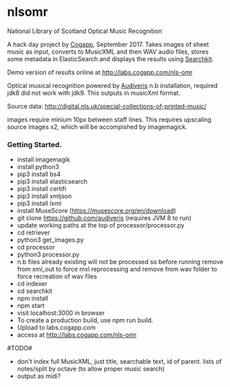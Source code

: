 # nlsomr
National Library of Scotland Optical Music Recognition

A hack day project by [Cogapp](http://www.cogapp.com), September 2017. Takes images of sheet music as input, converts to MusicXML and then WAV audio files, stores some metadata in ElasticSearch and displays the results using [Searchkit](https://github.com/searchkit/searchkit).

Demo version of results online at http://labs.cogapp.com/nls-omr

Optical musical recognition powered by [Audiveris](https://github.com/audiveris) n.b installation, required jdk8 did not work with jdk9. This outputs in musicXml format.

Source data: http://digital.nls.uk/special-collections-of-printed-music/

images require minium 10px between staff lines. This requires upscaling source images x2, which will be accompished by imagemagick.

### Getting Started.
* install imagemagik
* install python3
* pip3 install bs4
* pip3 install elasticsearch
* pip3 install certifi
* pip3 install xmljson
* pip3 install lxml
* install MuseScore (https://musescore.org/en/download)
* git clone https://github.com/audiveris (requires JVM 8 to run)
* update working paths at the top of processor/processor.py
* cd retriever
* python3 get_images.py
* cd processor
* python3 processor.py
* n.b files already existing will not be processed so before running remove from xml\_out to force mxl reprocessing and remove from wav folder to force recreation of wav files 
* cd indexer
* cd searchkit
* npm install
* npm start
* visit localhost:3000 in browser
* To create a production build, use npm run build.
* Upload to labs.cogapp.com
* access at http://labs.cogapp.com/nls-omr


#TODO#

* don't index full MusicXML, just title, searchable text, id of parent. lists of notes/split by octave (to allow proper music search)
* output as midi?

